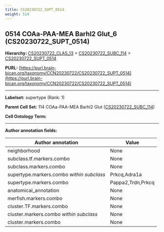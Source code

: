 ```yaml
---
title: CS20230722_SUPT_0514
weight: 514
---
```

## 0514 COAa-PAA-MEA Barhl2 Glut_6 (CS20230722_SUPT_0514)
<b>Hierarchy: </b>
[CS20230722_CLAS_13](../CS20230722_CLAS_13) >
[CS20230722_SUBC_114](../CS20230722_SUBC_114) >
[CS20230722_SUPT_0514](../CS20230722_SUPT_0514)

**PURL:** [https://purl.brain-bican.org/taxonomy/CCN20230722/CS20230722_SUPT_0514](https://purl.brain-bican.org/taxonomy/CCN20230722/CS20230722_SUPT_0514)

---


**Labelset:** supertype (Rank: 1)

**Parent Cell Set:** 114 COAa-PAA-MEA Barhl2 Glut ([CS20230722_SUBC_114](../CS20230722_SUBC_114))



**Cell Ontology Term:** 

[MARKER GENES.]: #


---

[TRANSFERRED ANNOTATIONS.]: #


[AUTHOR ANNOTATION FIELDS.]: #


**Author annotation fields:**

| Author annotation | Value |
|-------------------|-------|
|neighborhood|None|
|subclass.tf.markers.combo|None|
|subclass.markers.combo|None|
|supertype.markers.combo _within subclass_|Prkcq,Adra1a|
|supertype.markers.combo|Pappa2,Trdn,Prkcq|
|anatomical_annotation|None|
|merfish.markers.combo|None|
|cluster.TF.markers.combo|None|
|cluster.markers.combo _within subclass_|None|
|cluster.markers.combo|None|
